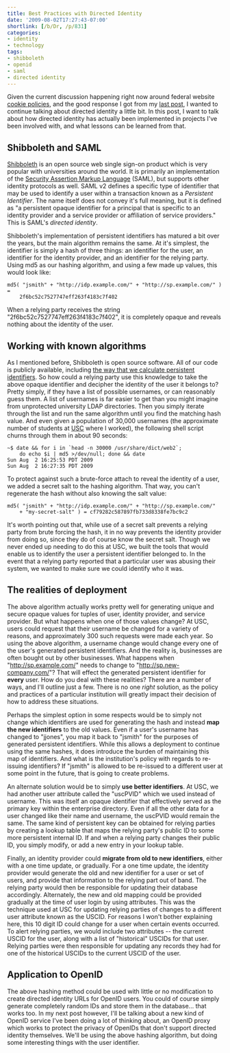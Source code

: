 ```yaml
---
title: Best Practices with Directed Identity
date: '2009-08-02T17:27:43-07:00'
shortlink: [/b/Dr, /p/831]
categories:
- identity
- technology
tags:
- shibboleth
- openid
- saml
- directed identity
---
```

Given the current discussion happening right now around federal website [cookie policies][], and the good response I got
from my [last post][], I wanted to continue talking about directed identity a little bit.  In this post, I want to talk
about how directed identity has actually been implemented in projects I've been involved with, and what lessons can be
learned from that.

[cookie policies]: http://blog.ostp.gov/2009/07/24/cookiepolicy/
[last post]: /2009/07/openid-directed-identity-identifier-select


## Shibboleth and SAML ##

[Shibboleth][] is an open source web single sign-on product which is very popular with universities around the world.
It is primarily an implementation of the [Security Assertion Markup Language][SAML] (SAML), but supports other identity
protocols as well.  SAML v2 defines a specific type of identifier that may be used to identify a user within a
transaction known as a *Persistent Identifier*.  The name itself does not convey it's full meaning, but it is defined as
"a persistent opaque identifier for a principal that is specific to an identity provider and a service provider or
affiliation of service providers."  This is SAML's *directed identity*.

Shibboleth's implementation of persistent identifiers has matured a bit over the years, but the main algorithm remains
the same.  At it's simplest, the identifier is simply a hash of three things: an identifier for the user, an identifier
for the identity provider, and an identifier for the relying party.  Using md5 as our hashing algorithm, and using a few
made up values, this would look like:

    md5( "jsmith" + "http://idp.example.com/" + "http://sp.example.com/" ) = 
        2f6bc52c7527747eff263f4183c7f402

When a relying party receives the string "2f6bc52c7527747eff263f4183c7f402", it is completely opaque and reveals nothing
about the identity of the user.

[Shibboleth]: http://shibboleth.internet2.edu/
[SAML]: http://saml.xml.org/saml-specifications

## Working with known algorithms ##

As I mentioned before, Shibboleth is open source software.  All of our code is publicly available, including [the way
that we calculate persistent identifiers][transientid].  So how could a relying party use this knowledge to take the
above opaque identifier and decipher the identity of the user it belongs to?  Pretty simply, if they have a list of
possible usernames, or can reasonably guess them.  A list of usernames is far easier to get than you might imagine from
unprotected university LDAP directories.  Then you simply iterate through the list and run the same algorithm until you
find the matching hash value.  And even given a population of 30,000 usernames (the approximate number of students at
[USC][] where I worked), the following shell script churns through them in about 90 seconds:

    ~$ date && for i in `head -n 30000 /usr/share/dict/web2`; 
        do echo $i | md5 >/dev/null; done && date
    Sun Aug  2 16:25:53 PDT 2009
    Sun Aug  2 16:27:35 PDT 2009

To protect against such a brute-force attach to reveal the identity of a user, we added a secret salt to the hashing
algorithm.  That way, you can't regenerate the hash without also knowing the salt value:

    md5( "jsmith" + "http://idp.example.com/" + "http://sp.example.com/" 
        + "my-secret-salt" ) = cf79282c587897fb733d8338fe7bc9c2

It's worth pointing out that, while use of a secret salt prevents a relying party from brute forcing the hash, it in no
way prevents the identity provider from doing so, since they do of course know the secret salt.  Though we never ended
up needing to do this at USC, we built the tools that would enable us to identify the user a persistent identifier
belonged to.  In the event that a relying party reported that a particular user was abusing their system, we wanted to
make sure we could identify who it was.

[transientid]: http://svn.middleware.georgetown.edu/view/java-shib-common/branches/REL_1/src/main/java/edu/internet2/middleware/shibboleth/common/attribute/resolver/provider/attributeDefinition/TransientIdAttributeDefinition.java?view=markup
[USC]: http://www.usc.edu/

## The realities of deployment ##

The above algorithm actually works pretty well for generating unique and secure opaque values for tuples of user,
identity provider, and service provider.  But what happens when one of those values change?  At USC, users could request
that their username be changed for a variety of reasons, and approximately 300 such requests were made each year.  So
using the above algorithm, a username change would change every one of the user's generated persistent identifiers.  And
the reality is, businesses are often bought out by other businesses.  What happens when "http://sp.example.com/" needs
to change to "http://sp.new-company.com/"?  That will effect the generated persistent identifier for **every** user.
How do you deal with these realities?  There are a number of ways, and I'll outline just a few.  There is no one *right*
solution, as the policy and practices of a particular institution will greatly impact their decision of how to address
these situations.

Perhaps the simplest option in some respects would be to simply not change which identifiers are used for generating the
hash and instead **map the new identifiers** to the old values.  Even if a user's username has changed to "jjones", you
map it back to "jsmith" for the purposes of generated persistent identifiers.  While this allows a deployment to
continue using the same hashes, it does introduce the burden of maintaining this map of identifiers.  And what is the
institution's policy with regards to re-issuing identifiers?  If "jsmith" is allowed to be re-issued to a different user
at some point in the future, that is going to create problems.

An alternate solution would be to simply **use better identifiers**.  At USC, we had another user attribute called the
"uscPVID" which we used instead of username.  This was itself an opaque identifier that effectively served as the
primary key within the enterprise directory.  Even if all the other data for a user changed like their name and
username, the uscPVID would remain the same.  The same kind of persistent key can be obtained for relying parties by
creating a lookup table that maps the relying party's public ID to some more persistent internal ID.  If and when a
relying party changes their public ID, you simply modify, or add a new entry in your lookup table.

Finally, an identity provider could **migrate from old to new identifiers**, either with a one time update, or
gradually.  For a one time update, the identity provider would generate the old and new identifier for a user or set of
users, and provide that information to the relying part out of band.  The relying party would then be responsible for
updating their database accordingly.  Alternately, the new and old mapping could be provided gradually at the time of
user login by using attributes.  This was the technique used at USC for updating relying parties of changes to a
different user attribute known as the USCID.  For reasons I won't bother explaining here, this 10 digit ID could change
for a user when certain events occurred.  To alert relying parties, we would include two attributes -- the current USCID
for the user, along with a list of "historical" USCIDs for that user.  Relying parties were then responsible for
updating any records they had for one of the historical USCIDs to the current USCID of the user.


## Application to OpenID ##

The above hashing method could be used with little or no modification to create directed identity URLs for OpenID users.
You could of course simply generate completely random IDs and store them in the database... that works too.  In my next
post however, I'll be talking about a new kind of OpenID service I've been doing a lot of thinking about, an OpenID
proxy which works to protect the privacy of OpenIDs that don't support directed identity themselves.  We'll be using the
above hashing algorithm, but doing some interesting things with the user identifier.
